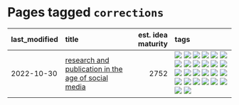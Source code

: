 # Pages tagged `corrections`

|last_modified|title|est. idea maturity|tags
|:---|:---|---:|:---|
|2022-10-30|[research and publication in the age of social media](../research-and-social.md)|2752|[![](https://img.shields.io/badge/tag-arxiv-7ffa70)](../tags/arxiv.md) [![](https://img.shields.io/badge/tag-citation-418eb4)](../tags/citation.md) [![](https://img.shields.io/badge/tag-corrections-a3de36)](../tags/corrections.md) [![](https://img.shields.io/badge/tag-credit-926797)](../tags/credit.md) [![](https://img.shields.io/badge/tag-curation-e2ec85)](../tags/curation.md) [![](https://img.shields.io/badge/tag-discoverability-8b768)](../tags/discoverability.md) [![](https://img.shields.io/badge/tag-discussion-faa2fc)](../tags/discussion.md) [![](https://img.shields.io/badge/tag-feed-3c3258)](../tags/feed.md) [![](https://img.shields.io/badge/tag-git-d47f6f)](../tags/git.md) [![](https://img.shields.io/badge/tag-git-d47f6f)](../tags/git.md) [![](https://img.shields.io/badge/tag-historyofscience-913db)](../tags/historyofscience.md) [![](https://img.shields.io/badge/tag-mastodon-193ec4)](../tags/mastodon.md) [![](https://img.shields.io/badge/tag-openreview-8b3cb7)](../tags/openreview.md) [![](https://img.shields.io/badge/tag-paperswithcode-759071)](../tags/paperswithcode.md) [![](https://img.shields.io/badge/tag-platform-7a219d)](../tags/platform.md) [![](https://img.shields.io/badge/tag-publication-394ee4)](../tags/publication.md) [![](https://img.shields.io/badge/tag-reproducibility-a777bf)](../tags/reproducibility.md) [![](https://img.shields.io/badge/tag-research-f59257)](../tags/research.md) [![](https://img.shields.io/badge/tag-retractions-467a7)](../tags/retractions.md) [![](https://img.shields.io/badge/tag-search-bbc42)](../tags/search.md) [![](https://img.shields.io/badge/tag-socialmedia-ca4f5a)](../tags/socialmedia.md) [![](https://img.shields.io/badge/tag-stackoverflow-274569)](../tags/stackoverflow.md) [![](https://img.shields.io/badge/tag-subscription-fe6d78)](../tags/subscription.md) [![](https://img.shields.io/badge/tag-transparency-ac8815)](../tags/transparency.md) [![](https://img.shields.io/badge/tag-twitter-4377c4)](../tags/twitter.md) [![](https://img.shields.io/badge/tag-validation-b443ff)](../tags/validation.md)|